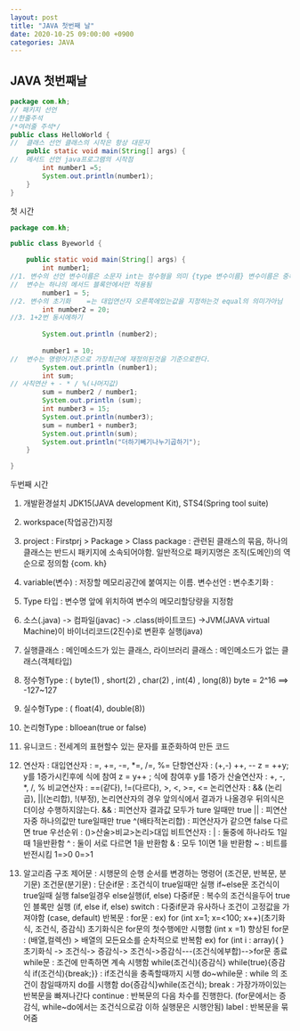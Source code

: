 ```yaml
---
layout: post
title: "JAVA 첫번째 날"
date: 2020-10-25 09:00:00 +0900
categories: JAVA
---
```

## JAVA 첫번째날
```JAVA
package com.kh;
// 패키지 선언
//한줄주석
/*여러줄 주석*/
public class HelloWorld {
//	클래스 선언 클래스의 시작은 항상 대문자
	public static void main(String[] args) {
//	메서드 선언 java프로그램의 시작점
		int number1 =5;
		System.out.println(number1);
	}
}
```
첫 시간

```JAVA
package com.kh;

public class Byeworld {

	public static void main(String[] args) {
		int number1;
//1. 변수의 선언	변수이름은 소문자 int는 정수형을 의미 {type 변수이름} 변수이름은 중복해서 선언할수없음 
//	변수는 하나의 메서드 블록안에서만 적용됨
		number1 = 5;
//2. 변수의 초기화	=는 대입연산자 오른쪽에있는값을 지정하는것 equal의 의미가아님 
		int number2 = 20;
//3. 1+2번 동시에하기 
		
		System.out.println (number2);
		
		number1 = 10;
//	변수는 명령어기준으로 가장최근에 재정의된것을 기준으로한다.
		System.out.println (number1);
		int sum; 
// 사칙연산 + - * / %(나머지값)
		sum = number2 / number1;
		System.out.println (sum);
		int number3 = 15;
		System.out.println(number3);
		sum = number1 + number3;
		System.out.println(sum);
		System.out.println("더하기빼기나누기곱하기");
	}

}
```
두번째 시간
1. 개발환경설치
	JDK15(JAVA development Kit),
	STS4(Spring tool suite)

2. workspace(작업공간)지정
3. project : Firstprj > Package > Class
package : 관련된 클래스의 묶음, 하나의 클래스는 반드시 패키지에 소속되어야함. 일반적으로 패키지명은 조직(도메인)의 역순으로 정의함 {com. kh}
4. variable(변수) : 저장할 메모리공간에 붙여지는 이름.
	변수선언 :
	변수초기화 :
5. Type 타입 : 변수명 앞에 위치하여 변수의 메모리할당량을 지정함
6. 소스(.java) -> 컴파일(javac) -> .class(바이트코드) ->JVM(JAVA virtual Machine)이 바이너리코드(2진수)로 변환후 실행(java)
7. 실행클래스 : 메인메소드가 있는 클래스, 라이브러리 클래스 : 메인메소드가 없는 클래스(객체타입)
8. 정수형Type : ( byte(1) , short(2) , char(2) , int(4) , long(8))
byte = 2^16 ==> -127~127
9. 실수형Type : ( float(4), double(8))
10. 논리형Type : blloean(true or false)
11. 유니코드 : 전세계의 표현할수 있는 문자를 표준화하여 만든 코드
12. 연산자 :
	대입연산자 : =, +=, -=, *=, /=, %= 
	단항연산자 : (+,-) ++, --
		  z = ++y; y를 1증가시킨후에 식에 참여
		  z = y++	; 식에 참여후 y를 1증가
	산술연산자 : +, -, *, /, %
	비교연산자 : ==(같다), !=(다르다), >, <, >=, <=
	논리연산자 : && (논리곱), ||(논리합), !(부정), 
		    논리연산자의 경우 앞의식에서 결과가 나올경우 뒤의식은 더이상 수행하지않는다.
	&& : 피연산자 결과값 모두가 ture 일때만 true
	|| : 피연산자중 하나의값만 ture일때만 true
	^(배타적논리합) : 피연산자가 같으면 false 다르면 true
	우선순위 : ()>산술>비교>논리>대입
	비트연산자 : | : 둘중에 하나라도 1일때  1을반환함
		   ^ : 둘이 서로 다르면 1을 반환함
		   & :  모두 1이면 1을 반환함
		   ~ : 비트를 반전시킴 1=>0 0=>1

13. 알고리즘 구조
	제어문 : 시행문의 순행 순서를 변경하는 명령어 (조건문, 반복문, 분기문)
	조건문(분기문) : 
		단순if문 : 조건식이 true일때만 실행
		if~else문 조건식이 true일때 실행 false일경우 else실행(if, else)
		다중if문 : 복수의 조건식을두어 true인 블록만 실행 (if, else if, else)
		switch : 다중if문과 유사하나 조건이 고정값을 가져야함 (case, default) 
	반복문 : 
		for문 : ex) for (int x=1; x=<100; x++)(초기화식, 조건식, 증감식)	 초기화식은 for문의 첫수행에만 시행함 (int x =1)
		향상된 for문 : (배열,컬렉션) > 배열의 모든요소를 순차적으로 반복함 ex) for (int i : array){	}
		초기화식 -> 조건식-> 증감식-> 조건식->증감식---(조건식에부합)-->for문 종료
		while문 : 조건에 만족하면 계속 시행함 while(조건식){증감식} 
		while(true){증감식 if(조건식){break;}} : if조건식을 충족할때까지 시행
		do~while문 : while 의 조건이 참일때까지 do를 시행함 do{증감식}while(조건식);
		break : 가장가까이있는 반복문을 빠져나간다
		continue : 반복문의 다음 차수를 진행한다. (for문에서는 증감식, while~do에서는 조건식으로감 이하 실행문은 시행안됨)
		label : 반복문을 묶어줌